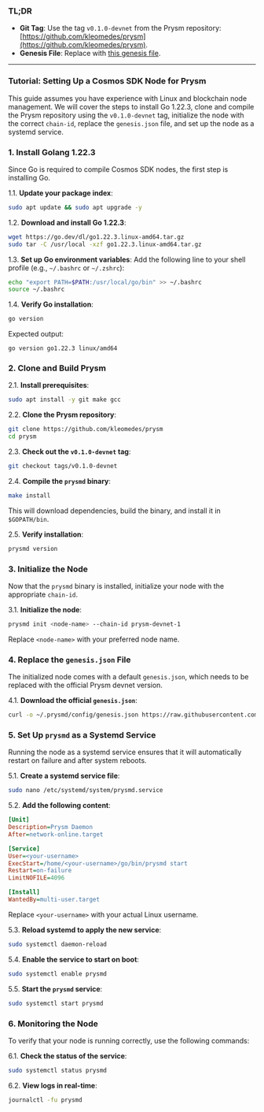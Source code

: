 ### TL;DR

- **Git Tag**: Use the tag `v0.1.0-devnet` from the Prysm repository: [https://github.com/kleomedes/prysm](https://github.com/kleomedes/prysm).
- **Genesis File**: Replace with [this genesis file](https://raw.githubusercontent.com/kleomedes/prysm/refs/heads/main/network/prysm-devnet-1/genesis.json).

---

### Tutorial: Setting Up a Cosmos SDK Node for Prysm

This guide assumes you have experience with Linux and blockchain node management. We will cover the steps to install Go 1.22.3, clone and compile the Prysm repository using the `v0.1.0-devnet` tag, initialize the node with the correct `chain-id`, replace the `genesis.json` file, and set up the node as a systemd service.

### 1. Install Golang 1.22.3

Since Go is required to compile Cosmos SDK nodes, the first step is installing Go.

1.1. **Update your package index**:
```bash
sudo apt update && sudo apt upgrade -y
```

1.2. **Download and install Go 1.22.3**:
```bash
wget https://go.dev/dl/go1.22.3.linux-amd64.tar.gz
sudo tar -C /usr/local -xzf go1.22.3.linux-amd64.tar.gz
```

1.3. **Set up Go environment variables**:
Add the following line to your shell profile (e.g., `~/.bashrc` or `~/.zshrc`):
```bash
echo "export PATH=$PATH:/usr/local/go/bin" >> ~/.bashrc
source ~/.bashrc
```

1.4. **Verify Go installation**:
```bash
go version
```
Expected output:
```
go version go1.22.3 linux/amd64
```

### 2. Clone and Build Prysm

2.1. **Install prerequisites**:
```bash
sudo apt install -y git make gcc
```

2.2. **Clone the Prysm repository**:
```bash
git clone https://github.com/kleomedes/prysm
cd prysm
```

2.3. **Check out the `v0.1.0-devnet` tag**:
```bash
git checkout tags/v0.1.0-devnet
```

2.4. **Compile the `prysmd` binary**:
```bash
make install
```
This will download dependencies, build the binary, and install it in `$GOPATH/bin`.

2.5. **Verify installation**:
```bash
prysmd version
```

### 3. Initialize the Node

Now that the `prysmd` binary is installed, initialize your node with the appropriate `chain-id`.

3.1. **Initialize the node**:
```bash
prysmd init <node-name> --chain-id prysm-devnet-1
```
Replace `<node-name>` with your preferred node name.

### 4. Replace the `genesis.json` File

The initialized node comes with a default `genesis.json`, which needs to be replaced with the official Prysm devnet version.

4.1. **Download the official `genesis.json`**:
```bash
curl -o ~/.prysmd/config/genesis.json https://raw.githubusercontent.com/kleomedes/prysm/refs/heads/main/network/prysm-devnet-1/genesis.json
```

### 5. Set Up `prysmd` as a Systemd Service

Running the node as a systemd service ensures that it will automatically restart on failure and after system reboots.

5.1. **Create a systemd service file**:
```bash
sudo nano /etc/systemd/system/prysmd.service
```

5.2. **Add the following content**:
```ini
[Unit]
Description=Prysm Daemon
After=network-online.target

[Service]
User=<your-username>
ExecStart=/home/<your-username>/go/bin/prysmd start
Restart=on-failure
LimitNOFILE=4096

[Install]
WantedBy=multi-user.target
```
Replace `<your-username>` with your actual Linux username.

5.3. **Reload systemd to apply the new service**:
```bash
sudo systemctl daemon-reload
```

5.4. **Enable the service to start on boot**:
```bash
sudo systemctl enable prysmd
```

5.5. **Start the `prysmd` service**:
```bash
sudo systemctl start prysmd
```

### 6. Monitoring the Node

To verify that your node is running correctly, use the following commands:

6.1. **Check the status of the service**:
```bash
sudo systemctl status prysmd
```

6.2. **View logs in real-time**:
```bash
journalctl -fu prysmd
```

